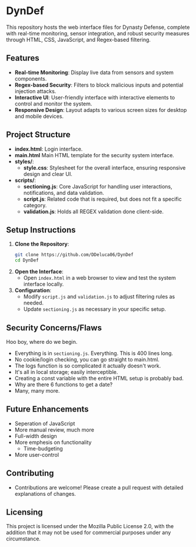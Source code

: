 # DynDef
This repository hosts the web interface files for Dynasty Defense, complete with real-time monitoring, sensor integration, and robust security measures through HTML, CSS, JavaScript, and Regex-based filtering.
## Features
- **Real-time Monitoring**: Display live data from sensors and system components.
- **Regex-based Security**: Filters to block malicious inputs and potential injection attacks.
- **Interactive UI**: User-friendly interface with interactive elements to control and monitor the system.
- **Responsive Design**: Layout adapts to various screen sizes for desktop and mobile devices.
## Project Structure
- **index.html**: Login interface.
- **main.html** Main HTML template for the security system interface.
- **styles/**:
  - **style.css**: Stylesheet for the overall interface, ensuring responsive design and clear UI.
- **scripts/**:
  - **sectioning.js**: Core JavaScript for handling user interactions, notifications, and data validation.
  - **script.js**: Related code that is required, but does not fit a specific category.
  - **validation.js**: Holds all REGEX validation done client-side.
## Setup Instructions
1. **Clone the Repository**:
   ```bash
   git clone https://github.com/DDeluca06/DynDef
   cd DynDef
   ```
2. **Open the Interface**:
   - Open `index.html` in a web browser to view and test the system interface locally.
3. **Configuration**:
   - Modify `script.js` and `validation.js` to adjust filtering rules as needed.
   - Update `sectioning.js` as necessary in your specific setup.
## Security Concerns/Flaws
Hoo boy, where do we begin.
  - Everything is in `sectioning.js`. Everything. This is 400 lines long.
  - No cookie/login checking, you can go straight to main.html.
  - The logs function is so complicated it actually doesn't work.
  - It's all in local storage; easily interceptible.
  - Creating a const variable with the entire HTML setup is probably bad.
  - Why are there 6 functions to get a date?
  - Many, many more.
## Future Enhancements
  - Seperation of JavaScript
  - More manual review, much more
  - Full-width design
  - More emphesis on functionality
      - Time-budgeting
  - More user-control
## Contributing
- Contributions are welcome! Please create a pull request with detailed explanations of changes.
## Licensing
This project is licensed under the Mozilla Public License 2.0, with the addition that it may not be used for commercial purposes under any circumstance.


